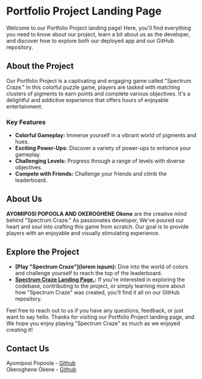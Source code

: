 # Portfolio Project Landing Page

Welcome to our Portfolio Project landing page! Here, you'll find everything you need to know about our project, learn a bit about us as the developer, and discover how to explore both our deployed app and our GitHub repository.

## About the Project

Our Portfolio Project is a captivating and engaging game called "Spectrum Craze." In this colorful puzzle game, players are tasked with matching clusters of pigments to earn points and complete various objectives. It's a delightful and addictive experience that offers hours of enjoyable entertainment.

### Key Features

- **Colorful Gameplay:** Immerse yourself in a vibrant world of pigments and hues.
- **Exciting Power-Ups:** Discover a variety of power-ups to enhance your gameplay.
- **Challenging Levels:** Progress through a range of levels with diverse objectives.
- **Compete with Friends:** Challenge your friends and climb the leaderboard.

## About Us
**AYOMIPOSI POPOOLA AND OKEROGHENE Okene** are the creative mind behind "Spectrum Craze." As passionates developer, We've poured our heart and soul into crafting this game from scratch. Our goal is to provide players with an enjoyable and visually stimulating experience.

## Explore the Project

- **[Play "Spectrum Craze"](lorem ispum):** Dive into the world of colors and challenge yourself to reach the top of the leaderboard.
- **[Spectrum Craze Landing Page.](https://github.com/lapope1/Spectrum-Craze-landing-page):** If you're interested in exploring the codebase, contributing to the project, or simply learning more about how "Spectrum Craze" was created, you'll find it all on our GitHub repository.

Feel free to reach out to us if you have any questions, feedback, or just want to say hello. Thanks for visiting our Portfolio Project landing page, and We hope you enjoy playing "Spectrum Craze" as much as we enjoyed creating it!

## Contact Us
Ayomiposi Popoola - [Github](https://github.com/lapope1)   
Okeroghene Okene - [Github](https://github.com/Okene4000)